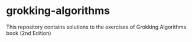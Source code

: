 # grokking-algorithms
This repository contains solutions to the exercises of Grokking Algorithms book (2nd Edition)
